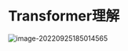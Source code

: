 # Transformer理解

![image-20220925185014565](C:\Users\Administrator\AppData\Roaming\Typora\typora-user-images\image-20220925185014565.png)